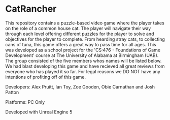 # CatRancher
This repository contains a puzzle-based video game where the player takes on the role of a common house cat. The player will navigate their way through each level offering different puzzles for the player to solve and objectives for the player to complete. From hearding stray cats, to collecting cans of tuna, this game offers a great way to pass time for all ages. This was developed as a school project for the 'CS:476 - Foundations of Game Development' course at The University of Alabama at Birmingham (UAB). The group consisted of the five members whos names will be listed below. We had blast developing this game and have recieved all great reviews from everyone who has played it so far. For legal reasons we DO NOT have any intentions of profiting off of this game.

Developers:
Alex Pruitt, Ian Toy, Zoe Gooden, Obie Carnathan and Josh Patton

Platforms:
PC Only

Developed with Unreal Engine 5
